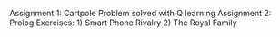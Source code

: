 Assignment 1: Cartpole Problem solved with Q learning
Assignment 2: Prolog Exercises: 1) Smart Phone Rivalry 2) The Royal Family
